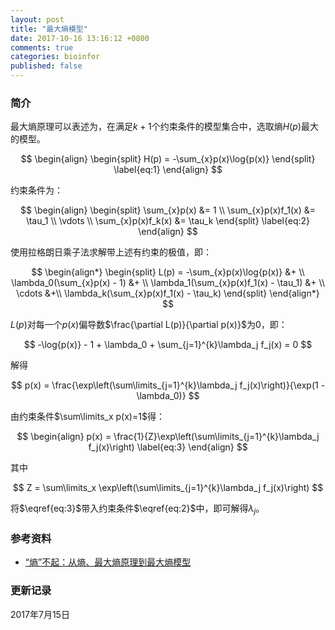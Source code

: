 ```yaml
---
layout: post
title: "最大熵模型"
date: 2017-10-16 13:16:12 +0800
comments: true
categories: bioinfor
published: false
---
```


<script type="text/x-mathjax-config">
MathJax.Hub.Config({
TeX: { equationNumbers: { autoNumber: "AMS" } }
});
</script>

### 简介 ###

最大熵原理可以表述为，在满足$k+1$个约束条件的模型集合中，选取熵$H(p)$最大的模型。

$$
\begin{align}
\begin{split}
H(p) = -\sum_{x}p(x)\log{p(x)}
\end{split}
\label{eq:1}
\end{align}
$$

<!--more-->

约束条件为：

$$
\begin{align}
\begin{split}
\sum_{x}p(x) &= 1 \\
\sum_{x}p(x)f_1(x) &= \tau_1 \\
\vdots \\
\sum_{x}p(x)f_k(x) &= \tau_k
\end{split}
\label{eq:2}
\end{align}
$$

使用拉格朗日乘子法求解带上述有约束的极值，即：

$$
\begin{align*}
\begin{split}
L(p) = -\sum_{x}p(x)\log{p(x)} &+ \\
\lambda_0(\sum_{x}p(x) - 1) &+ \\
\lambda_1(\sum_{x}p(x)f_1(x) - \tau_1) &+ \\
\cdots &+\\
\lambda_k(\sum_{x}p(x)f_1(x) - \tau_k)
\end{split}
\end{align*}
$$

$L(p)$对每一个$p(x)$偏导数$\frac{\partial L(p)}{\partial p(x)}$为0，即：

$$
-\log{p(x)} - 1 + \lambda_0 + \sum_{j=1}^{k}\lambda_j f_j(x) = 0
$$

解得

$$
p(x) = \frac{\exp\left(\sum\limits_{j=1}^{k}\lambda_j f_j(x)\right)}{\exp(1 - \lambda_0)}
$$

由约束条件$\sum\limits_x p(x)=1$得：

$$
\begin{align}
p(x) = \frac{1}{Z}\exp\left(\sum\limits_{j=1}^{k}\lambda_j f_j(x)\right)
\label{eq:3}
\end{align}
$$

其中

$$
Z = \sum\limits_x \exp\left(\sum\limits_{j=1}^{k}\lambda_j f_j(x)\right)
$$

将$\eqref{eq:3}$带入约束条件$\eqref{eq:2}$中，即可解得$\lambda_j$。

### 参考资料 ###

* [“熵”不起：从熵、最大熵原理到最大熵模型](http://spaces.ac.cn/archives/3552/)

### 更新记录 ###

2017年7月15日


